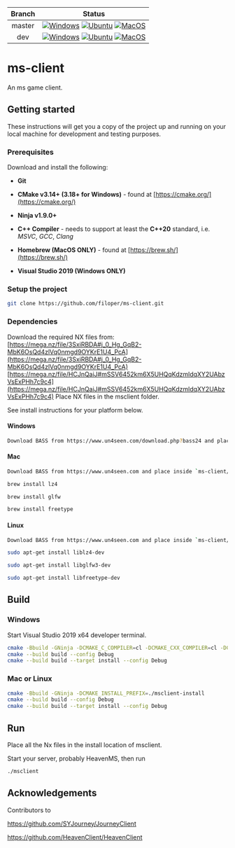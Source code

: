 | Branch         | Status           |
| :-------------:|:----------------:|
| master         | [![Windows](https://github.com/filoper/ms-client/workflows/Windows/badge.svg?branch=master)](https://github.com/filoper/ms-client/actions?query=workflow%3AWindows+branch%3Amaster)    [![Ubuntu](https://github.com/filoper/ms-client/workflows/Ubuntu/badge.svg?branch=master)](https://github.com/filoper/ms-client/actions?query=workflow%3AUbuntu+branch%3Amaster)    [![MacOS](https://github.com/filoper/ms-client/workflows/MacOS/badge.svg?branch=master)](https://github.com/filoper/ms-client/actions?query=workflow%3AMacOS+branch%3Amaster)     |
| dev            | [![Windows](https://github.com/filoper/ms-client/workflows/Windows/badge.svg?branch=dev)](https://github.com/filoper/ms-client/actions?query=workflow%3AWindows+branch%3Adev)    [![Ubuntu](https://github.com/filoper/ms-client/workflows/Ubuntu/badge.svg?branch=dev)](https://github.com/filoper/ms-client/actions?query=workflow%3AUbuntu+branch%3Adev)    [![MacOS](https://github.com/filoper/ms-client/workflows/MacOS/badge.svg?branch=dev)](https://github.com/filoper/ms-client/actions?query=workflow%3AMacOS+branch%3Adev)            |

# ms-client
An ms game client.

## Getting started
These instructions will get you a copy of the project up and running on your local machine for development and testing purposes.

### Prerequisites
Download and install the following:

* **Git**

* **CMake v3.14+ (3.18+ for Windows)** - found at [https://cmake.org/](https://cmake.org/)

* **Ninja v1.9.0+**

* **C++ Compiler** - needs to support at least the **C++20** standard, i.e. *MSVC*,
*GCC*, *Clang*

* **Homebrew (MacOS ONLY)** - found at [https://brew.sh/](https://brew.sh/)

* **Visual Studio 2019 (Windows ONLY)**

### Setup the project

```bash
git clone https://github.com/filoper/ms-client.git
```

### Dependencies
Download the required NX files from:
[https://mega.nz/file/3SxiRBDA#j_0_Hg_GqB2-MbK6OsQd4zlVq0nmgd9OYKrE1U4_PcA](https://mega.nz/file/3SxiRBDA#j_0_Hg_GqB2-MbK6OsQd4zlVq0nmgd9OYKrE1U4_PcA)
[https://mega.nz/file/HCJnQaiJ#mSSV6452km6X5UHQqKdzmldqXY2UAbzVsExPHh7c9c4](https://mega.nz/file/HCJnQaiJ#mSSV6452km6X5UHQqKdzmldqXY2UAbzVsExPHh7c9c4)
Place NX files in the msclient folder.

See install instructions for your platform below.

#### Windows

```bash
Download BASS from https://www.un4seen.com/download.php?bass24 and place inside `ms-client/thirdparty`.
```

#### Mac
```bash
Download BASS from https://www.un4seen.com and place inside `ms-client/thirdparty`.
```

```bash
brew install lz4
```

```bash
brew install glfw
```

```bash
brew install freetype
```

#### Linux
```bash
Download BASS from https://www.un4seen.com and place inside `ms-client/thirdparty`.
```

```bash
sudo apt-get install liblz4-dev
```

```bash
sudo apt-get install libglfw3-dev
```

```bash
sudo apt-get install libfreetype-dev
```

## Build

### Windows
Start Visual Studio 2019 x64 developer terminal.

```bash
cmake -Bbuild -GNinja -DCMAKE_C_COMPILER=cl -DCMAKE_CXX_COMPILER=cl -DCMAKE_BUILD_TYPE=Debug -DCMAKE_INSTALL_PREFIX=c:\msclient-install
cmake --build build --config Debug
cmake --build build --target install --config Debug
```

### Mac or Linux
```bash
cmake -Bbuild -GNinja -DCMAKE_INSTALL_PREFIX=./msclient-install
cmake --build build --config Debug
cmake --build build --target install --config Debug
```

## Run
Place all the Nx files in the install location of msclient.

Start your server, probably HeavenMS, then run

```bash
./msclient
```

## Acknowledgements
Contributors to

https://github.com/SYJourney/JourneyClient

https://github.com/HeavenClient/HeavenClient
